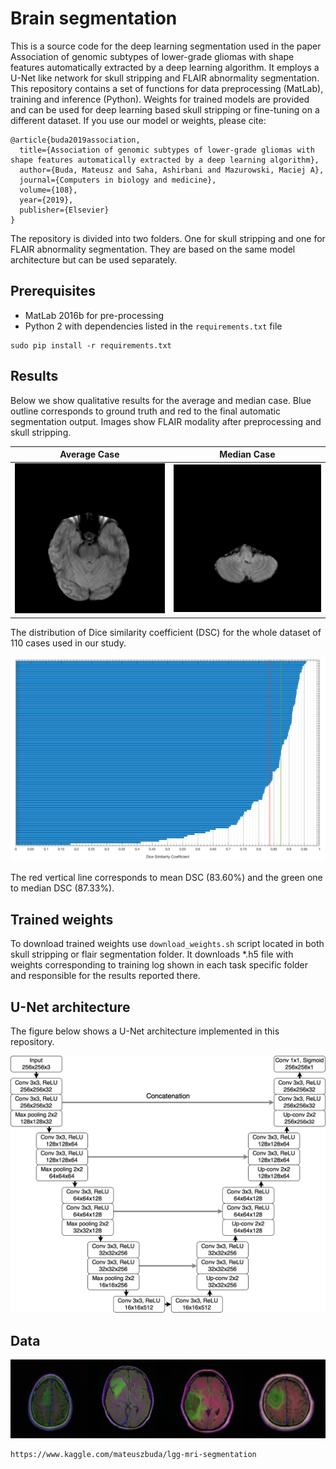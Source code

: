 # Brain segmentation

This is a source code for the deep learning segmentation used in the paper Association of genomic subtypes of lower-grade gliomas with shape features automatically extracted by a deep learning algorithm.
It employs a U-Net like network for skull stripping and FLAIR abnormality segmentation.
This repository contains a set of functions for data preprocessing (MatLab), training and inference (Python).
Weights for trained models are provided and can be used for deep learning based skull stripping or fine-tuning on a different dataset.
If you use our model or weights, please cite:

```
@article{buda2019association,
  title={Association of genomic subtypes of lower-grade gliomas with shape features automatically extracted by a deep learning algorithm},
  author={Buda, Mateusz and Saha, Ashirbani and Mazurowski, Maciej A},
  journal={Computers in biology and medicine},
  volume={108},
  year={2019},
  publisher={Elsevier}
}
```

The repository is divided into two folders.
One for skull stripping and one for FLAIR abnormality segmentation.
They are based on the same model architecture but can be used separately.

## Prerequisites

- MatLab 2016b for pre-processing
- Python 2 with dependencies listed in the `requirements.txt` file
```
sudo pip install -r requirements.txt
```

## Results

Below we show qualitative results for the average and median case.
Blue outline corresponds to ground truth and red to the final automatic segmentation output.
Images show FLAIR modality after preprocessing and skull stripping.

| Average Case | Median Case |
|:----------:|:---------:|
|![Average case](CS_6669.gif)|![Median case](HT_7473.gif)|

The distribution of Dice similarity coefficient (DSC) for the whole dataset of 110 cases used in our study.

![DSC distribution](DSC_distribution.png)

The red vertical line corresponds to mean DSC (83.60%) and the green one to median DSC (87.33%).

## Trained weights

To download trained weights use `download_weights.sh` script located in both skull stripping or flair segmentation folder.
It downloads *.h5 file with weights corresponding to training log shown in each task specific folder and responsible for the results reported there.

## U-Net architecture

The figure below shows a U-Net architecture implemented in this repository.

![unet](unet.png)

## Data

![brain-mri-lgg](brain-mri-lgg.png)

```
https://www.kaggle.com/mateuszbuda/lgg-mri-segmentation
```
